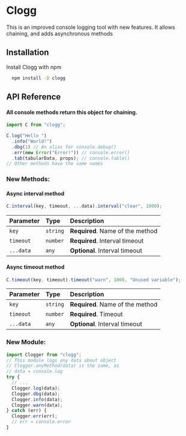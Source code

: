 # Clogg

This is an improved console logging tool with new features. It allows chaining, and
adds asynchronous methods

## Installation

Install Clogg with npm

```bash
  npm install -D clogg
```

## API Reference

#### All console methods return this object for chaining.

```js
import C from "clogg";

C.log("Hello ")
  .info("World!")
  .dbg(1) // An alias for console.debug()
  .err(new Error("Error!")) // console.error()
  .tab(tabularData, props); // console.table()
// Other methods have the same names
```

### New Methods:

#### Async interval method

```js
C.interval(key, timeout, ...data).interval("clear", 1000);
```

| Parameter | Type     | Description                      |
| :-------- | :------- | :------------------------------- |
| `key`     | `string` | **Required**. Name of the method |
| `timeout` | `number` | **Required**. Interval timeout   |
| `...data` | `any`    | **Optional**. Interval timeout   |

#### Async timeout method

```js
C.timeout(key, timeout).timeout("warn", 1000, "Unused variable");
```

| Parameter | Type     | Description                      |
| :-------- | :------- | :------------------------------- |
| `key`     | `string` | **Required**. Name of the method |
| `timeout` | `number` | **Required**. Timeout            |
| `...data` | `any`    | **Optional**. Interval timeout   |

### New Module:

```js
import Clogger from "clogg";
// This module logs any data about object
// Clogger.anyMethod(data) is the same, as
// data = console.log
try {
  // ...
  Clogger.log(data);
  Clogger.dbg(data);
  Clogger.info(data);
  Clogger.warn(data);
} catch (err) {
  Clogger.err(err);
  // err = console.error
}
```
